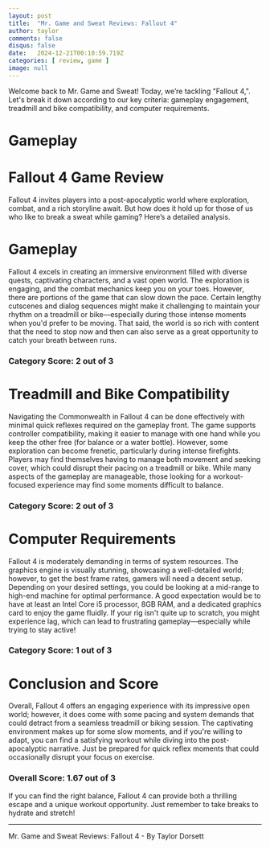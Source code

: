 ```yaml
---
layout: post
title:  "Mr. Game and Sweat Reviews: Fallout 4"
author: taylor
comments: false
disqus: false
date:   2024-12-21T00:10:59.719Z
categories: [ review, game ]
image: null
---
```


Welcome back to Mr. Game and Sweat! Today, we’re tackling "Fallout 4,". Let's break it down according to our key criteria: gameplay engagement, treadmill and bike compatibility, and computer requirements.

# Gameplay

# Fallout 4 Game Review

Fallout 4 invites players into a post-apocalyptic world where exploration, combat, and a rich storyline await. But how does it hold up for those of us who like to break a sweat while gaming? Here’s a detailed analysis.

# Gameplay

Fallout 4 excels in creating an immersive environment filled with diverse quests, captivating characters, and a vast open world. The exploration is engaging, and the combat mechanics keep you on your toes. However, there are portions of the game that can slow down the pace. Certain lengthy cutscenes and dialog sequences might make it challenging to maintain your rhythm on a treadmill or bike—especially during those intense moments when you'd prefer to be moving. That said, the world is so rich with content that the need to stop now and then can also serve as a great opportunity to catch your breath between runs. 

### Category Score: 2 out of 3

# Treadmill and Bike Compatibility

Navigating the Commonwealth in Fallout 4 can be done effectively with minimal quick reflexes required on the gameplay front. The game supports controller compatibility, making it easier to manage with one hand while you keep the other free (for balance or a water bottle). However, some exploration can become frenetic, particularly during intense firefights. Players may find themselves having to manage both movement and seeking cover, which could disrupt their pacing on a treadmill or bike. While many aspects of the gameplay are manageable, those looking for a workout-focused experience may find some moments difficult to balance.

### Category Score: 2 out of 3

# Computer Requirements

Fallout 4 is moderately demanding in terms of system resources. The graphics engine is visually stunning, showcasing a well-detailed world; however, to get the best frame rates, gamers will need a decent setup. Depending on your desired settings, you could be looking at a mid-range to high-end machine for optimal performance. A good expectation would be to have at least an Intel Core i5 processor, 8GB RAM, and a dedicated graphics card to enjoy the game fluidly. If your rig isn't quite up to scratch, you might experience lag, which can lead to frustrating gameplay—especially while trying to stay active!

### Category Score: 1 out of 3

# Conclusion and Score

Overall, Fallout 4 offers an engaging experience with its impressive open world; however, it does come with some pacing and system demands that could detract from a seamless treadmill or biking session. The captivating environment makes up for some slow moments, and if you're willing to adapt, you can find a satisfying workout while diving into the post-apocalyptic narrative. Just be prepared for quick reflex moments that could occasionally disrupt your focus on exercise.

### Overall Score: 1.67 out of 3

If you can find the right balance, Fallout 4 can provide both a thrilling escape and a unique workout opportunity. Just remember to take breaks to hydrate and stretch!


---

Mr. Game and Sweat Reviews: Fallout 4 - By Taylor Dorsett
